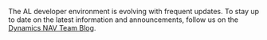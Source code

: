 The AL developer environment is evolving with frequent updates. To stay up to date on the latest information and announcements, follow us on the [Dynamics NAV Team Blog](https://go.microsoft.com/fwlink/?linkid=834891).